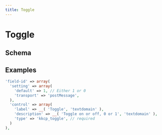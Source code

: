 ```yaml
---
title: Toggle
---
```


# Toggle

## Schema

<schema></schema>

## Examples

```php
'field-id' => array(
  'setting' => array(
    'default' => 1, // Either 1 or 0
    'transport' => 'postMessage',
  ),
  'control' => array(
    'label' => __( 'Toggle', 'textdomain' ),
    'description' => __( 'Toggle on or off, 0 or 1', 'textdomain' ),
    'type' => 'kkcp_toggle', // required
  )
),
```
